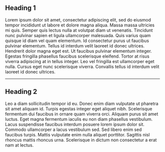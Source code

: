 ## Heading 1

Lorem ipsum dolor sit amet, consectetur adipiscing elit, sed do eiusmod tempor incididunt ut labore et dolore magna aliqua. Massa massa ultricies mi quis. Semper quis lectus nulla at volutpat diam ut venenatis. Tincidunt nunc pulvinar sapien et ligula ullamcorper malesuada. Quis varius quam quisque id diam vel quam elementum. Id consectetur purus ut faucibus pulvinar elementum. Tellus id interdum velit laoreet id donec ultrices. Hendrerit dolor magna eget est. Ut faucibus pulvinar elementum integer. Egestas fringilla phasellus faucibus scelerisque eleifend. Tortor at risus viverra adipiscing at in tellus integer. Leo vel fringilla est ullamcorper eget nulla. Cursus eget nunc scelerisque viverra. Convallis tellus id interdum velit laoreet id donec ultrices. 

----

## Heading 2

Leo a diam sollicitudin tempor id eu. Donec enim diam vulputate ut pharetra sit amet aliquam id. Turpis egestas integer eget aliquet nibh. Scelerisque fermentum dui faucibus in ornare quam viverra orci. Aliquam purus sit amet luctus. Eget magna fermentum iaculis eu non diam phasellus vestibulum. Lacus suspendisse faucibus interdum posuere lorem ipsum dolor sit. Commodo ullamcorper a lacus vestibulum sed. Sed libero enim sed faucibus turpis. Mattis vulputate enim nulla aliquet porttitor. Sagittis nisl rhoncus mattis rhoncus urna. Scelerisque in dictum non consectetur a erat nam at lectus.